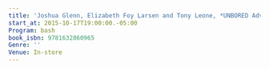 ```yaml
---
title: 'Joshua Glenn, Elizabeth Foy Larsen and Tony Leone, *UNBORED Adventure: 70 Seriously Fun Activities for Kids and Their Families*'
start_at: 2015-10-17T19:00:00.-05:00
Program: bash
book_isbn: 9781632860965
Genre: ''
Venue: In-store
---
```


